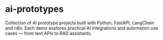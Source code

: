 # ai-prototypes
Collection of AI prototype projects built with Python, FastAPI, LangChain and n8n. Each demo explores practical AI integrations and automation use cases — from text APIs to RAG assistants.
